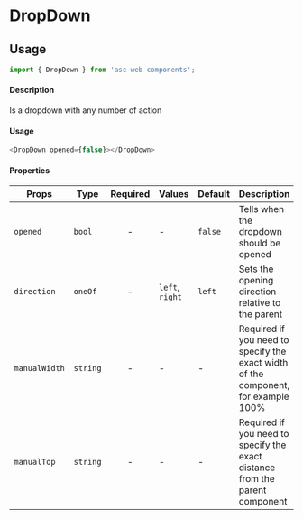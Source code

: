 # DropDown

## Usage

```js
import { DropDown } from 'asc-web-components';
```

#### Description

Is a dropdown with any number of action

#### Usage

```js
<DropDown opened={false}></DropDown>
```

#### Properties

| Props              | Type     | Required | Values                      | Default        | Description                                                       |
| ------------------ | -------- | :------: | --------------------------- | -------------- | ----------------------------------------------------------------- |
| `opened`           | `bool`   |    -     | -                           | `false`        | Tells when the dropdown should be opened                          |
| `direction`        | `oneOf`  |    -     | `left`, `right`             | `left`         | Sets the opening direction relative to the parent                 |
| `manualWidth`      | `string` |    -     | -                           | -              | Required if you need to specify the exact width of the component, for example 100%|
| `manualTop`        | `string` |    -     | -                           | -              | Required if you need to specify the exact distance from the parent component|